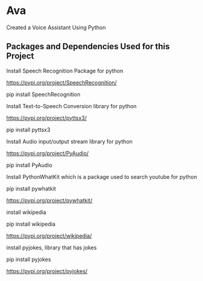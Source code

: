 # Ava
Created a Voice Assistant Using Python

##   Packages and Dependencies Used for this Project   ##

Install Speech Recognition Package for python

https://pypi.org/project/SpeechRecognition/

pip install SpeechRecognition


Install Text-to-Speech Conversion library for python

https://pypi.org/project/pyttsx3/

pip install pyttsx3


Install Audio input/output stream library for python

https://pypi.org/project/PyAudio/

pip install PyAudio


Install PythonWhatKit which is a package used to search youtube for python

pip install pywhatkit

https://pypi.org/project/pywhatkit/


install wikipedia

pip install wikipedia

https://pypi.org/project/wikipedia/



install pyjokes, library that has jokes

pip install pyjokes

https://pypi.org/project/pyjokes/

